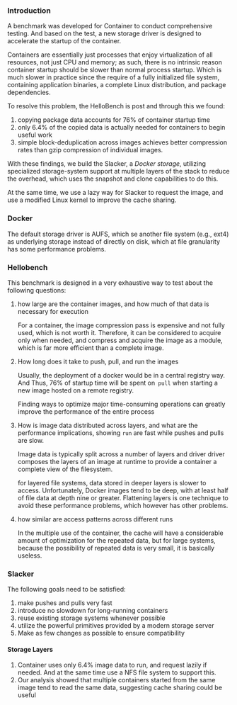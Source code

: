 ### Introduction

A benchmark was developed for Container to conduct comprehensive testing. And based on the test, a new storage driver is designed to accelerate the startup of the container. 

Containers are essentially just processes that enjoy virtualization of all resources, not just CPU and memory; as such, there is no intrinsic reason container startup should be slower than normal process startup. Which is much slower in practice since the require of a fully initialized file system, containing application binaries, a complete Linux distribution, and package dependencies. 

To resolve this problem, the HelloBench is post and through this we found:

1. copying package data accounts for 76% of container startup time  
2. only 6.4% of the copied data is actually needed for containers to begin useful work  
3. simple block-deduplication across images achieves better compression rates than gzip compression of individual images.

With these findings, we build the Slacker, a *Docker storage*, utilizing specialized storage-system support at multiple layers of the stack  to reduce the overhead, which uses the snapshot and clone capabilities to do this.

At the same time, we use a lazy way for Slacker to request the image, and use a modified Linux kernel to improve the cache sharing.

### Docker

The default storage driver is AUFS, which se another file system (e.g., ext4) as underlying storage instead of directly on disk, which at file granularity has some performance problems.

### Hellobench

This benchmark is designed in a very exhaustive way to test about the following questions:

1. how large are the container images, and how much of that data is necessary for execution   

   For a container, the image compression pass is expensive and not fully used, which is not worth it. Therefore, it can be considered to acquire only when needed, and compress and acquire the image as a module, which is far more efficient than a complete image. 

2. How long does it take to push, pull, and run the images  

   Usually, the deployment of a docker would be in a central registry way. And Thus, 76% of startup time will be spent on` pull` when starting a new image hosted on a remote registry.

   Finding ways to optimize major time-consuming operations can greatly improve the performance of the entire process 

3. How is image data distributed across layers, and what are the performance implications, showing `run` are fast while pushes and pulls are slow.

   Image data is typically split across a number of layers and driver  driver composes the layers of an image at runtime to provide a container a complete view of the filesystem.

   for layered file systems, data stored in deeper layers is slower to access. Unfortunately, Docker images tend to be deep, with at least half of file data at depth nine or greater. Flattening layers is one technique to avoid these performance problems, which however has other problems.

4. how similar are access patterns across different runs  

   In the multiple use of the container, the cache will have a considerable amount of optimization for the repeated data, but for large systems, because the possibility of repeated data is very small, it is basically useless. 

### Slacker

   The following goals need to be satisfied: 

1. make pushes and pulls very fast  
2. introduce no slowdown for long-running containers  
3. reuse existing storage systems whenever possible  
4. utilize the powerful primitives  provided by a modern storage server 
5. Make as few changes as possible to ensure compatibility 

#### Storage Layers

1. Container uses only 6.4% image data to run, and request lazily if needed. And at the same time use a NFS  file system to support this.
2. Our analysis showed that multiple containers started from the same image tend to read the same data, suggesting cache sharing could be useful